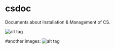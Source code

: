 # csdoc
Documents about Installation &amp; Management of CS.


![alt tag](https://raw.github.com/akinari/csdoc/master/screenshots/ss1.png)

#another images:
![alt tag](https://raw.github.com/akinari/csdoc/master/screenshots/ss1.png)
